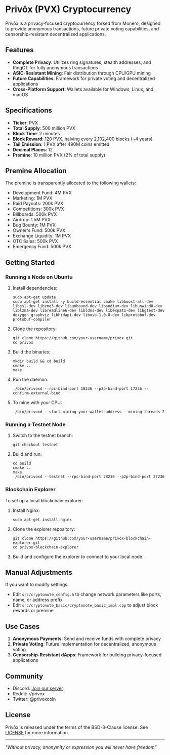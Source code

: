 # Privōx (PVX) Cryptocurrency

Privōx is a privacy-focused cryptocurrency forked from Monero, designed to provide anonymous transactions, future private voting capabilities, and censorship-resistant decentralized applications.

## Features

- **Complete Privacy**: Utilizes ring signatures, stealth addresses, and RingCT for fully anonymous transactions
- **ASIC-Resistant Mining**: Fair distribution through CPU/GPU mining
- **Future Capabilities**: Framework for private voting and decentralized applications
- **Cross-Platform Support**: Wallets available for Windows, Linux, and macOS

## Specifications

- **Ticker**: PVX
- **Total Supply**: 500 million PVX
- **Block Time**: 2 minutes
- **Block Reward**: 120 PVX, halving every 2,102,400 blocks (~4 years)
- **Tail Emission**: 1 PVX after 490M coins emitted
- **Decimal Places**: 12
- **Premine**: 10 million PVX (2% of total supply)

## Premine Allocation

The premine is transparently allocated to the following wallets:
- Development Fund: 4M PVX
- Marketing: 1M PVX
- Raid Payouts: 200k PVX
- Competitions: 300k PVX
- Billboards: 500k PVX
- Airdrop: 1.5M PVX
- Bug Bounty: 1M PVX
- Owner's Fund: 500k PVX
- Exchange Liquidity: 1M PVX
- OTC Sales: 500k PVX
- Emergency Fund: 500k PVX

## Getting Started

### Running a Node on Ubuntu

1. Install dependencies:
   ```
   sudo apt-get update
   sudo apt-get install -y build-essential cmake libboost-all-dev libssl-dev libzmq3-dev libunbound-dev libsodium-dev libunwind8-dev liblzma-dev libreadline6-dev libldns-dev libexpat1-dev libgtest-dev doxygen graphviz libhidapi-dev libusb-1.0-0-dev libprotobuf-dev protobuf-compiler
   ```

2. Clone the repository:
   ```
   git clone https://github.com/your-username/privox.git
   cd privox
   ```

3. Build the binaries:
   ```
   mkdir build && cd build
   cmake ..
   make
   ```

4. Run the daemon:
   ```
   ./bin/privoxd --rpc-bind-port 18236 --p2p-bind-port 17236 --confirm-external-bind
   ```

5. To mine with your CPU:
   ```
   ./bin/privoxd --start-mining your-wallet-address --mining-threads 2
   ```

### Running a Testnet Node

1. Switch to the testnet branch:
   ```
   git checkout testnet
   ```

2. Build and run:
   ```
   cd build
   cmake ..
   make
   ./bin/privoxd --testnet --rpc-bind-port 28236 --p2p-bind-port 27236
   ```

### Blockchain Explorer

To set up a local blockchain explorer:

1. Install Nginx:
   ```
   sudo apt-get install nginx
   ```

2. Clone the explorer repository:
   ```
   git clone https://github.com/your-username/privox-blockchain-explorer.git
   cd privox-blockchain-explorer
   ```

3. Build and configure the explorer to connect to your local node.

## Manual Adjustments

If you want to modify settings:

- Edit `src/cryptonote_config.h` to change network parameters like ports, name, or address prefix
- Edit `src/cryptonote_basic/cryptonote_basic_impl.cpp` to adjust block rewards or premine

## Use Cases

1. **Anonymous Payments**: Send and receive funds with complete privacy
2. **Private Voting**: Future implementation for decentralized, anonymous voting
3. **Censorship-Resistant dApps**: Framework for building privacy-focused applications

## Community

- Discord: [Join our server](https://discord.gg/privox)
- Reddit: r/privox
- Twitter: @privoxcoin

## License

Privōx is released under the terms of the BSD-3-Clause license. See [LICENSE](LICENSE) for more information.

---

*"Without privacy, anonymity or expression you will never have freedom"*